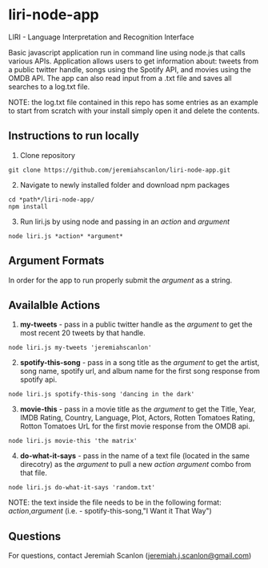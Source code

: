 # liri-node-app
LIRI - Language Interpretation and Recognition Interface

Basic javascript application run in command line using node.js that calls various APIs. Application allows users to get information about: tweets from a public twitter handle, songs using the Spotify API, and movies using the OMDB API. The app can also read input from a .txt file and saves all searches to a log.txt file.

NOTE: the log.txt file contained in this repo has some entries as an example to start from scratch with your install simply open it and delete the contents.
 
## Instructions to run locally 

1) Clone repository 

```
git clone https://github.com/jeremiahscanlon/liri-node-app.git
```

2) Navigate to newly installed folder and download npm packages

```
cd *path*/liri-node-app/
npm install
```

3) Run liri.js by using node and passing in an *action* and *argument*

````
node liri.js *action* *argument*
````

## Argument Formats

In order for the app to run properly submit the *argument* as a string.

## Availalble Actions

1) **my-tweets** - pass in a public twitter handle as the *argument* to get the most recent 20 tweets by that handle.
````
node liri.js my-tweets 'jeremiahscanlon'
````

2) **spotify-this-song** - pass in a song title as the *argument* to get the artist, song name, spotify url, and album name for the first song response from spotify api.

````
node liri.js spotify-this-song 'dancing in the dark'
````

3) **movie-this** - pass in a movie title as the *argument* to get the Title, Year, IMDB Rating, Country, Language, Plot, Actors, Rotten Tomatoes Rating, Rotton Tomatoes UrL for the first movie response from the OMDB api.

````
node liri.js movie-this 'the matrix'
````

4) **do-what-it-says** - pass in the name of a text file (located in the same direcotry) as the *argument* to pull a new *action* *argument* combo from that file.

````
node liri.js do-what-it-says 'random.txt'
````

NOTE: the text inside the file needs to be in the following format: *action*,*argument* (i.e. - spotify-this-song,"I Want it That Way")


## Questions

For questions, contact Jeremiah Scanlon (jeremiah.j.scanlon@gmail.com)
